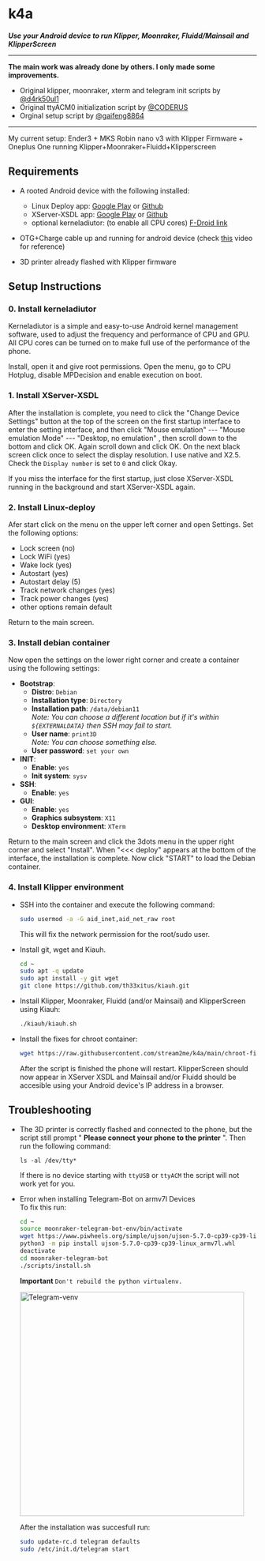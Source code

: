 # k4a
***Use your Android device to run Klipper, Moonraker, Fluidd/Mainsail and KlipperScreen***

***
**The main work was already done by others. I only made some improvements.**
- Original klipper, moonraker, xterm and telegram init scripts by [@d4rk50ul1](https://github.com/d4rk50ul1/klipper-on-android)
- Original ttyACM0 initialization script by [@CODERUS](https://gist.github.com/CODERUS/a5ec4a456f5b58186cbebb66a8542a2e)
- Orginal setup script by [@gaifeng8864](https://github.com/gaifeng8864/klipper-on-android) 
***
My current setup: Ender3 + MKS Robin nano v3  with Klipper Firmware + Oneplus One running Klipper+Moonraker+Fluidd+Klipperscreen

## Requirements
- A rooted Android device with the following installed:
  - Linux Deploy app: [Google Play](https://play.google.com/store/apps/details?id=ru.meefik.linuxdeploy) or [Github](https://github.com/meefik/linuxdeploy/releases/tag/2.6.0)
  - XServer-XSDL app: [Google Play](https://play.google.com/store/apps/details?id=x.org.server) or [Github](https://sourceforge.net/projects/libsdl-android/files/apk/XServer-XSDL/)
  - optional kerneladiutor: (to enable all CPU cores) [F-Droid link](https://f-droid.org/en/packages/com.nhellfire.kerneladiutor/)

- OTG+Charge cable up and running for android device (check [this](https://www.youtube.com/watch?v=8afFKyIbky0) video for reference)
- 3D printer already flashed with Klipper firmware

## Setup Instructions
### 0. Install kerneladiutor ###

Kerneladiutor is a simple and easy-to-use Android kernel management software, used to adjust the frequency and performance of CPU and GPU. All CPU cores can be turned on to make full use of the performance of the phone.

Install, open it and give root permissions.
Open the menu, go to CPU Hotplug, disable MPDecision and enable execution on boot.

### 1. Install XServer-XSDL ###

After the installation is complete, you need to click the "Change Device Settings" button at the top of the screen on the first startup interface to enter the setting interface, and then click "Mouse emulation" --- "Mouse emulation Mode" --- "Desktop, no emulation" , then scroll down to the bottom and click OK.
Again scroll down and click OK.
On the next black screen click once to select the display resolution. I use native and X2.5.
Check the `Display number` is set to `0` and click Okay.

If you miss the interface for the first startup, just close XServer-XSDL running in the background and start XServer-XSDL again.

### 2. Install Linux-deploy ###

Afer start click on the menu on the upper left corner and open Settings.
Set the following options:
 - Lock screen (no)
 - Lock WiFi (yes)
 - Wake lock (yes)
 - Autostart (yes)
 - Autostart delay (5)
 - Track network changes (yes)
 - Track power changes (yes)
 - other options remain default  

Return to the main screen.

### 3. Install debian container ###
Now open the settings on the lower right corner and create a container using the following settings:
  - **Bootstrap**:
    - **Distro**: `Debian`
    - **Installation type**: `Directory`   
    - **Installation path**: `/data/debian11`  
    *Note: You can choose a different location but if it's within `${EXTERNALDATA}` then SSH may fail to start.*  
    - **User name**: `print3D`  
    *Note: You can choose something else.*
    - **User password**: `set your own`
  - **INIT**:
    - **Enable**: `yes`
    - **Init system**: `sysv`
  - **SSH**:
    - **Enable**: `yes`
  - **GUI**:
    - **Enable**: `yes`
    - **Graphics subsystem**: `X11`
    - **Desktop environment**: `XTerm`
    
Return to the main screen and click the 3dots menu in the upper right corner and select "Install".
When "<<< deploy" appears at the bottom of the interface, the installation is complete.
Now click "START" to load the Debian container.

### 4. Install Klipper environment ###

- SSH into the container and execute the following command:
  ```bash
  sudo usermod -a -G aid_inet,aid_net_raw root
  ```
  This will fix the network permission for the root/sudo user.

- Install git, wget and Kiauh.
  ```bash
  cd ~
  sudo apt -q update
  sudo apt install -y git wget
  git clone https://github.com/th33xitus/kiauh.git
  ```
- Install Klipper, Moonraker, Fluidd (and/or Mainsail) and KlipperScreen using Kiauh:
  ```bash
  ./kiauh/kiauh.sh
  ```
- Install the fixes for chroot container:
  ```bash
  wget https://raw.githubusercontent.com/stream2me/k4a/main/chroot-fix.sh | bash -
  ```
  After the script is finished the phone will restart. KlipperScreen should now appear in XServer XSDL and Mainsail and/or Fluidd should be accesible using your Android device's IP address in a browser.
  
## Troubleshooting ##  

- The 3D printer is correctly flashed and connected to the phone, but the script still prompt " **Please connect your phone to the printer** ". Then run the following command:

      ls -al /dev/tty*

  If there is no device starting with `ttyUSB` or `ttyACM` the script will not work yet for you.

- Error when installing Telegram-Bot on armv7l Devices  
  To fix this run:
  ```bash
  cd ~  
  source moonraker-telegram-bot-env/bin/activate
  wget https://www.piwheels.org/simple/ujson/ujson-5.7.0-cp39-cp39-linux_armv7l.whl#sha256=8fd2bd5b35b31cb98211a55cd80c9040eac567f28c75ed668ad88761b69454f9
  python3 -m pip install ujson-5.7.0-cp39-cp39-linux_armv7l.whl
  deactivate
  cd moonraker-telegram-bot
  ./scripts/install.sh  
  ```
  **Important** `Don't rebuild the python virtualenv.`
  
   <img width="454" alt="Telegram-venv" src="https://user-images.githubusercontent.com/32234535/228632863-2a4e1d3a-db0f-4de4-a4b7-bdfe3a681a04.png">

  After the installation was succesfull run:
  ```bash
  sudo update-rc.d telegram defaults
  sudo /etc/init.d/telegram start
  ```
